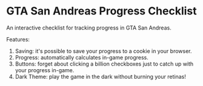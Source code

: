 # GTA San Andreas Progress Checklist

An interactive checklist for tracking progress in GTA San Andreas.

Features:
1. Saving: it's possible to save your progress to a cookie in your browser.
2. Progress: automatically calculates in-game progress.
3. Buttons: forget about clicking a billion checkboxes just to catch up with your progress in-game.
4. Dark Theme: play the game in the dark without burning your retinas!
